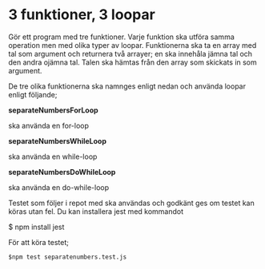# 3 funktioner, 3 loopar

Gör ett program med tre funktioner.
Varje funktion ska utföra samma operation men med olika typer av loopar.
Funktionerna ska ta en array med tal som argument och returnera två arrayer; 
en ska innehåla jämna tal och den andra ojämna tal.
Talen ska hämtas från den array som skickats in som argument.

De tre olika funktionerna ska namnges enligt nedan och använda loopar enligt följande;

**separateNumbersForLoop**

ska använda en for-loop


**separateNumbersWhileLoop**

ska använda en while-loop


**separateNumbersDoWhileLoop**

ska använda en do-while-loop

Testet som följer i repot med ska användas och godkänt ges om testet kan köras utan fel.
Du kan installera jest med kommandot

  $ npm install jest


För att köra testet;


    $npm test separatenumbers.test.js


  

